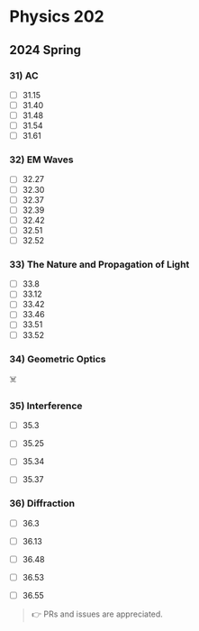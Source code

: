 # Physics 202

## 2024 Spring

### 31) AC

- [ ] 31.15
- [ ] 31.40
- [ ] 31.48
- [ ] 31.54
- [ ] 31.61

### 32) EM Waves

- [ ] 32.27
- [ ] 32.30
- [ ] 32.37
- [ ] 32.39
- [ ] 32.42
- [ ] 32.51
- [ ] 32.52

### 33) The Nature and Propagation of Light

- [ ] 33.8
- [ ] 33.12
- [ ] 33.42
- [ ] 33.46
- [ ] 33.51
- [ ] 33.52

### 34) Geometric Optics

☠️

### 35) Interference

- [ ] 35.3
- [ ] 35.25
- [ ] 35.34
- [ ] 35.37


### 36) Diffraction

- [ ] 36.3
- [ ] 36.13
- [ ] 36.48
- [ ] 36.53
- [ ] 36.55


> 👉 PRs and issues are appreciated.
